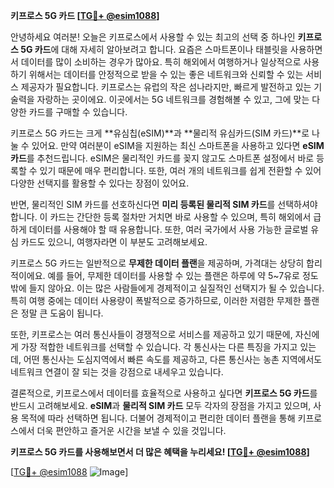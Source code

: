 **키프로스 5G 카드 [[TG💪+ @esim1088](https://t.me/s/esim1088)]**

안녕하세요 여러분! 오늘은 키프로스에서 사용할 수 있는 최고의 선택 중 하나인 **키프로스 5G 카드**에 대해 자세히 알아보려고 합니다. 요즘은 스마트폰이나 태블릿을 사용하면서 데이터를 많이 소비하는 경우가 많아요. 특히 해외에서 여행하거나 일상적으로 사용하기 위해서는 데이터를 안정적으로 받을 수 있는 좋은 네트워크와 신뢰할 수 있는 서비스 제공자가 필요합니다. 키프로스는 유럽의 작은 섬나라지만, 빠르게 발전하고 있는 기술력을 자랑하는 곳이에요. 이곳에서는 5G 네트워크를 경험해볼 수 있고, 그에 맞는 다양한 카드를 구매할 수 있습니다.

키프로스 5G 카드는 크게 **유심칩(eSIM)**과 **물리적 유심카드(SIM 카드)**로 나눌 수 있어요. 만약 여러분이 eSIM을 지원하는 최신 스마트폰을 사용하고 있다면 **eSIM 카드**를 추천드립니다. eSIM은 물리적인 카드를 꽂지 않고도 스마트폰 설정에서 바로 등록할 수 있기 때문에 매우 편리합니다. 또한, 여러 개의 네트워크를 쉽게 전환할 수 있어 다양한 선택지를 활용할 수 있다는 장점이 있어요.

반면, 물리적인 SIM 카드를 선호하신다면 **미리 등록된 물리적 SIM 카드**를 선택하셔야 합니다. 이 카드는 간단한 등록 절차만 거치면 바로 사용할 수 있으며, 특히 해외에서 급하게 데이터를 사용해야 할 때 유용합니다. 또한, 여러 국가에서 사용 가능한 글로벌 유심 카드도 있으니, 여행자라면 이 부분도 고려해보세요.

키프로스 5G 카드는 일반적으로 **무제한 데이터 플랜**을 제공하며, 가격대는 상당히 합리적이에요. 예를 들어, 무제한 데이터를 사용할 수 있는 플랜은 하루에 약 5~7유로 정도밖에 들지 않아요. 이는 많은 사람들에게 경제적이고 실질적인 선택지가 될 수 있습니다. 특히 여행 중에는 데이터 사용량이 폭발적으로 증가하므로, 이러한 저렴한 무제한 플랜은 정말 큰 도움이 됩니다.

또한, 키프로스는 여러 통신사들이 경쟁적으로 서비스를 제공하고 있기 때문에, 자신에게 가장 적합한 네트워크를 선택할 수 있습니다. 각 통신사는 다른 특징을 가지고 있는데, 어떤 통신사는 도심지역에서 빠른 속도를 제공하고, 다른 통신사는 농촌 지역에서도 네트워크 연결이 잘 되는 것을 강점으로 내세우고 있습니다.

결론적으로, 키프로스에서 데이터를 효율적으로 사용하고 싶다면 **키프로스 5G 카드**를 반드시 고려해보세요. **eSIM**과 **물리적 SIM 카드** 모두 각자의 장점을 가지고 있으며, 사용 목적에 따라 선택하면 됩니다. 더불어 경제적이고 편리한 데이터 플랜을 통해 키프로스에서 더욱 편안하고 즐거운 시간을 보낼 수 있을 것입니다.

**키프로스 5G 카드를 사용해보면서 더 많은 혜택을 누리세요! [[TG💪+ @esim1088](https://t.me/s/esim1088)]**

[[TG💪+ @esim1088](https://t.me/s/esim1088) ![Image](https://i.postimg.cc/Y0z9fWf4/image.png)]